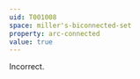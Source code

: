 ```yaml
---
uid: T001008
space: miller's-biconnected-set
property: arc-connected
value: true
---
```

Incorrect.

